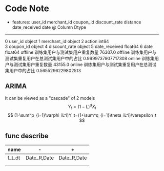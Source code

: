 # Code Note
- features: user_id merchant_id coupon_id discount_rate distance date_received date
@   Column         Dtype  
---  ------         -----  
 0   user_id        object 
 1   merchant_id    object 
 2   action         int64  
 3   coupon_id      object 
 4   discount_rate  object 
 5   date_received  float64
 6   date           float64
offline 训练集用户与测试集用户重复数量
76307.0
offline 训练集用户与测试集重复用户在总测试集用户中的占比
0.9999737907717308
online 训练集用户与测试集用户重复数量
43155.0
online 训练集用户与测试集重复用户在总测试集用户中的占比
0.5655296229802513

## ARIMA
It can be viewed as a "cascade" of 2 models
$$
Y_t=(1-L)^dX_t
$$
$$
(1-\sum^p_{i=1}\varphi_iL^i)Y_t=(1+\sum^q_{i=1}\theta_iL^i)\varepsilon_t
$$
## func describe
|name| - | + |
|---|---|---|
|f_t_dt|Date_R,Date|Date_R,Date   |
|   |   |   |
|   |   |   |
<!--stackedit_data:
eyJoaXN0b3J5IjpbNzMzMzgwNTM1LDkyNTc5NDY3NCwtNDU4ND
U0MzYsMTYxNDUyMDExMiwtMTgzMzY5MzQ3LDE5NzMxMjExNjVd
fQ==
-->